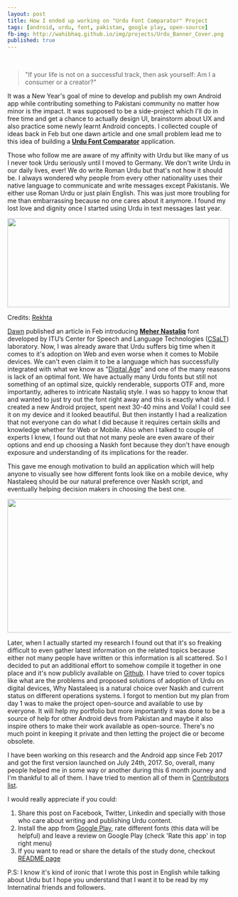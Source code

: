 ```yaml
---
layout: post
title: How I ended up working on "Urdu Font Comparator" Project
tags: [android, urdu, font, pakistan, google play, open-source]  
fb-img: http://wahibhaq.github.io/img/projects/Urdu_Banner_Cover.png
published: true
---
```


<br>

> "If your life is not on a successful track, then ask yourself: Am I a consumer or a creator?"
 
It was a New Year's goal of mine to develop and publish my own Android app while contributing something to Pakistani 
community no matter how minor is the impact. It was supposed to be a side-project which I'll do in free time and 
get a chance to actually design UI, brainstorm about UX and also practice some newly learnt Android concepts. 
I collected couple of ideas back in Feb but one dawn article and one small problem lead me to this idea of building
a **[Urdu Font Comparator](https://play.google.com/store/apps/details?id=com.androidistan.urdufontcomparator)** application.
 
Those who follow me are aware of my affinity with Urdu but like many of us I never took Urdu seriously until 
I moved to Germany. We don't write Urdu in our daily lives, ever! We do write Roman Urdu but that's not how 
it should be. I always wondered why people from every other nationality uses their native language to communicate 
and write messages except Pakistanis. We either use Roman Urdu or just plain English. This was just more troubling 
for me than embarrassing because no one cares about it anymore. I found my lost love and dignity once I started 
using Urdu in text messages last year.

<img src="https://i.imgur.com/9nw5ttS.png" width="500" height="200" align="middle">

Credits: [Rekhta](https://rekhta.org/couplets/saliiqe-se-havaaon-men-jo-khushbuu-ghol-sakte-hain-unknown-couplets?lang=ur)


[Dawn](https://www.dawn.com/news/1313737) published an article in Feb introducing [**Meher Nastaliq**](http://csalt.itu.edu.pk/urdufont/) 
font developed by ITU’s Center for Speech 
and Language Technologies ([CSaLT](http://csalt.itu.edu.pk/)) laboratory. Now, I was already aware that Urdu suffers big time
when it comes to it's adoption on Web and even worse when it comes to Mobile devices. We can't even claim it to be a language 
which has successfully integrated with what we know as "[Digital Age](https://en.wikipedia.org/wiki/Information_Age)" and 
one of the many reasons is lack of an optimal font. We have actually many Urdu fonts but still not something of an optimal 
size, quickly renderable, supports OTF and, more importantly, adheres to intricate Nastaliq style. I was so happy to know 
that and wanted to just try out the font right away and this is exactly what I did. I created a new Android project, spent 
next 30-40 mins and Voila! I could see it on my device and it looked beautiful. But then instantly I had a realization that
not everyone can do what I did because it requires certain skills and knowledge whether for Web or Mobile. Also when I talked
to couple of experts I knew, I found out that not many peole are even aware of their options and end up choosing a Naskh 
font because they don't have enough exposure and understanding of its implications for the reader.

This gave me enough motivation to build an application which will help anyone to visually see how different fonts
look like on a mobile device, why Nastaleeq should be our natural preference over Naskh script, and eventually helping decision makers in choosing the best one.

<img src="http://wahibhaq.github.io/img/projects/Urdu_Banner_Cover.png" width="600" height="300" align="middle">

Later, when I actually started my research I found out that it's so freaking difficult to even gather latest 
information on the related topics because either not many people have written or this information is all scattered. 
So I decided to put an additional effort to somehow compile it together in one place and it's now publicly available
on [Github](https://github.com/wahibhaq/urdu-font-comparator-app). I have tried to cover topics like what are the problems
and proposed solutions of adoption of Urdu on digital devices, Why Nastaleeq is a natural choice over Naskh and current 
status on different operations systems. I forgot to mention but my plan from day 1 was to make the project open-source and
available to use by everyone. It will help my portfolio but more importantly it was done to be a source of help for other 
Android devs from Pakistan and maybe it also inspire others to make their work available as open-source. There's no much 
point in keeping it private and then letting the project die or become obsolete. 
  
I have been working on this research and the Android app since Feb 2017 and got the first version launched on July 24th, 2017. So, overall, many people helped me in some way or another during this 6 month journey and I'm thankful to all of them. I have tried to mention all of them in [Contributors list](https://github.com/wahibhaq/urdu-font-comparator-app/blob/master/CONTRIBUTORS.md).

I would really appreciate if you could:

1. Share this post on Facebook, Twitter, Linkedin and specially with those who care about writing and publishing Urdu content. 
2. Install the app from [Google Play](https://play.google.com/store/apps/details?id=com.androidistan.urdufontcomparator), 
rate different fonts (this data will be helpful) and leave a review on Google Play (check 'Rate this app' in top right menu)
3. If you want to read or share the details of the study done, checkout 
[README page](https://github.com/wahibhaq/urdu-font-comparator-app/blob/master/README.md)


P.S: I know it's kind of ironic that I wrote this post in English while talking about Urdu but I hope you understand that I want it to be read by my Internatinal friends and followers. 

